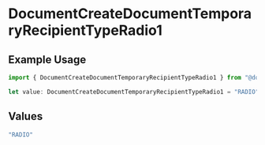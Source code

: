 # DocumentCreateDocumentTemporaryRecipientTypeRadio1

## Example Usage

```typescript
import { DocumentCreateDocumentTemporaryRecipientTypeRadio1 } from "@documenso/sdk-typescript/models/operations";

let value: DocumentCreateDocumentTemporaryRecipientTypeRadio1 = "RADIO";
```

## Values

```typescript
"RADIO"
```